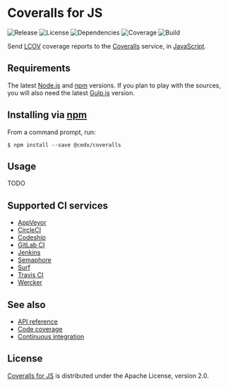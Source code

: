 # Coveralls for JS
![Release](https://img.shields.io/npm/v/@cedx/coveralls.svg) ![License](https://img.shields.io/badge/license-Apache--2.0-blue.svg) ![Dependencies](https://david-dm.org/cedx/coveralls.js.svg) ![Coverage](https://coveralls.io/repos/github/cedx/coveralls.js/badge.svg) ![Build](https://travis-ci.org/cedx/coveralls.js.svg)

Send [LCOV](http://ltp.sourceforge.net/coverage/lcov.php) coverage reports to the [Coveralls](https://coveralls.io) service, in [JavaScript](https://developer.mozilla.org/en-US/docs/Web/JavaScript).

## Requirements
The latest [Node.js](https://nodejs.org) and [npm](https://www.npmjs.com) versions.
If you plan to play with the sources, you will also need the latest [Gulp.js](http://gulpjs.com) version.

## Installing via [npm](https://www.npmjs.com)
From a command prompt, run:

```shell
$ npm install --save @cedx/coveralls
```

## Usage
TODO

## Supported CI services
- [AppVeyor](https://www.appveyor.com)
- [CircleCI](https://circleci.com)
- [Codeship](https://codeship.com)
- [GitLab CI](https://gitlab.com)
- [Jenkins](https://jenkins.io)
- [Semaphore](https://semaphoreci.com)
- [Surf](https://github.com/surf-build/surf)
- [Travis CI](https://travis-ci.com)
- [Wercker](http://www.wercker.com)

## See also
- [API reference](https://cedx.github.io/coveralls.js)
- [Code coverage](https://coveralls.io/github/cedx/coveralls.js)
- [Continuous integration](https://travis-ci.org/cedx/coveralls.js)

## License
[Coveralls for JS](https://github.com/cedx/coveralls.js) is distributed under the Apache License, version 2.0.
